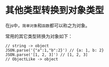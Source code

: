 # 其他类型转换到对象类型

在js中，` 简单对象 `和` 函数 `都可以称之为对象。

常用的其它类型转换为对象如下：

```
// string -> object
JSON.parse('{"a":1,"b":2}') // {a: 1, b: 2}
JSON.parse('[1, 2, 3]') // [1, 2, 3]
// ObjectLike -> object


```